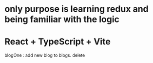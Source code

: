 # only purpose is learning redux and being familiar with the logic

# React + TypeScript + Vite

blogOne : add new blog to blogs. delete
